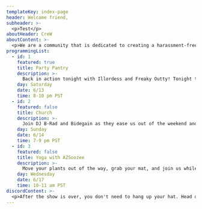 ```yaml
---
templateKey: index-page
header: Welcome friend,
subheader: >-
  <p>Test</p>
aboutHeader: CreW
aboutContent: >-
  <p>We are a community that is dedicated to creating a harassment-free experience for everyone, regardless of age, body size, visible or invisible disability, ethnicity, sex characteristics, gender identity and expression, level of experience, education, socio-economic status, nationality, personal appearance, race, religion, or sexual identity and orientation.<br><br>We pledge to act and interact in ways that contribute to an open, welcoming, diverse, inclusive, and healthy space.<p>
programmingList:
  - id: 1
    featured: true
    title: Party Pantry
    description: >-
      Back in action tonight with Illordess and Freaky Outty! Tonight the crew is raising funds for TGI Justice and PDX Equity in Action.
    day: Saturday
    date: 6/13
    time: 8-10 pm PST
  - id: 2
    featured: false
    title: Church
    description: >-
      Join DJ B-Rad and Bidegain as they ease us out of the weekend and lift our spirits with soulful tunes and dope cartoons.
    day: Sunday
    date: 6/14
    time: 7-9 pm PST
  - id: 3
    featured: false
    title: Yoga with AZSoozee
    description: >-
      Move your plants out of the way, grab your mat, and join us while Suze guides us through a sequence of yoga poses. Beginners welcome and encouraged.
    day: Wednesday
    date: 6/17
    time: 10-11 am PST
discordContent: >-
  <p>After the show is over, you don't need to hang up your hat. Head over to our new Discord channel to chat! Please take the time to <a href="/resources">make yourself familiar with our Code of Conduct</a> before you dive in.</p>
---
```

